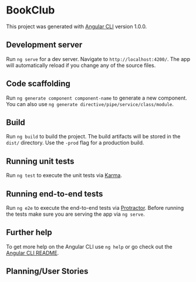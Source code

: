 # BookClub

This project was generated with [Angular CLI](https://github.com/angular/angular-cli) version 1.0.0.

## Development server

Run `ng serve` for a dev server. Navigate to `http://localhost:4200/`. The app will automatically reload if you change any of the source files.

## Code scaffolding

Run `ng generate component component-name` to generate a new component. You can also use `ng generate directive/pipe/service/class/module`.

## Build

Run `ng build` to build the project. The build artifacts will be stored in the `dist/` directory. Use the `-prod` flag for a production build.

## Running unit tests

Run `ng test` to execute the unit tests via [Karma](https://karma-runner.github.io).

## Running end-to-end tests

Run `ng e2e` to execute the end-to-end tests via [Protractor](http://www.protractortest.org/).
Before running the tests make sure you are serving the app via `ng serve`.

## Further help

To get more help on the Angular CLI use `ng help` or go check out the [Angular CLI README](https://github.com/angular/angular-cli/blob/master/README.md).

## Planning/User Stories
<!-- * As a user, I'd like to visit a page to see a list of all team or club members. -->
<!-- * As a user, I'd like to click a team or club member's entry in the list to visit their profile page, which should include more details about them. -->
<!-- * As a user, I'd like the option to visit an "About" page that explains what the club is, and what they do. -->
<!-- * As a user, I'd like all data persisted in a database, so it's always there when I need it. -->
<!-- * As an administrator, I want to add new users to the club. (User authentication is not required). -->
<!-- * As an administrator, I want to edit user profiles, in case I make a mistake, or need to update their details. -->
<!-- * As an administrator, need the option to delete a user, in case they leave the club or team. -->
<!-- * As a user, I'd like to filter the list of users by their particular role in the group, or some other information/category. (For instance, a club may have a treasurer, president, and/or secretary. A sports team may have a goalie, forward, or striker, a book club may have founders and attendees. You're also welcome to filter by something other than role, if it's more relevant to your project.) -->
